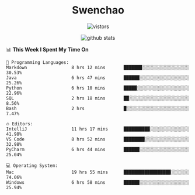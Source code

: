 <h1 align="center">Swenchao</h3>

<p align="center">
  <img src="https://visitor-badge.glitch.me/badge?page_id=Swenchao" alt="vistors" />
</p>

<p align="center">
  <img src="https://github-readme-stats.vercel.app/api?username=Swenchao&count_private=true&show_icons=true&theme=vue-dark&hide_title=true" alt="github stats" />
</p>

<!--START_SECTION:waka-->
📊 **This Week I Spent My Time On** 

```text
💬 Programming Languages: 
Markdown                 8 hrs 12 mins       ███████░░░░░░░░░░░░░░░░░░   30.53% 
Java                     6 hrs 47 mins       ██████░░░░░░░░░░░░░░░░░░░   25.26% 
Python                   6 hrs 10 mins       █████░░░░░░░░░░░░░░░░░░░░   22.96% 
SQL                      2 hrs 18 mins       ██░░░░░░░░░░░░░░░░░░░░░░░   8.56% 
Bash                     2 hrs               █░░░░░░░░░░░░░░░░░░░░░░░░   7.47%

🔥 Editors: 
IntelliJ                 11 hrs 17 mins      ██████████░░░░░░░░░░░░░░░   41.98% 
VS Code                  8 hrs 52 mins       ████████░░░░░░░░░░░░░░░░░   32.98% 
PyCharm                  6 hrs 44 mins       ██████░░░░░░░░░░░░░░░░░░░   25.04%

💻 Operating System: 
Mac                      19 hrs 55 mins      ██████████████████░░░░░░░   74.06% 
Windows                  6 hrs 58 mins       ██████░░░░░░░░░░░░░░░░░░░   25.94%

```


<!--END_SECTION:waka-->
